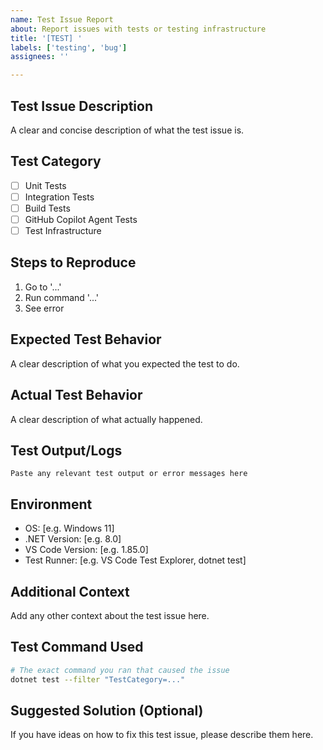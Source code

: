 ```yaml
---
name: Test Issue Report
about: Report issues with tests or testing infrastructure
title: '[TEST] '
labels: ['testing', 'bug']
assignees: ''

---
```


## Test Issue Description
A clear and concise description of what the test issue is.

## Test Category
- [ ] Unit Tests
- [ ] Integration Tests
- [ ] Build Tests
- [ ] GitHub Copilot Agent Tests
- [ ] Test Infrastructure

## Steps to Reproduce
1. Go to '...'
2. Run command '...'
3. See error

## Expected Test Behavior
A clear description of what you expected the test to do.

## Actual Test Behavior
A clear description of what actually happened.

## Test Output/Logs
```
Paste any relevant test output or error messages here
```

## Environment
- OS: [e.g. Windows 11]
- .NET Version: [e.g. 8.0]
- VS Code Version: [e.g. 1.85.0]
- Test Runner: [e.g. VS Code Test Explorer, dotnet test]

## Additional Context
Add any other context about the test issue here.

## Test Command Used
```bash
# The exact command you ran that caused the issue
dotnet test --filter "TestCategory=..."
```

## Suggested Solution (Optional)
If you have ideas on how to fix this test issue, please describe them here.
